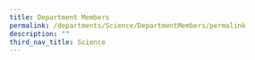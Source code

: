 ```yaml
---
title: Department Members
permalink: /departments/Science/DepartmentMembers/permalink
description: ""
third_nav_title: Science
---
```


